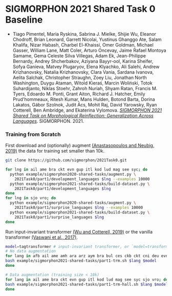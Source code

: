 # SIGMORPHON 2021 Shared Task 0 Baseline

- Tiago Pimentel, Maria Ryskina, Sabrina J. Mielke, Shijie Wu, Eleanor Chodroff, Brian Leonard, Garrett Nicolai, Yustinus Ghanggo Ate, Salam Khalifa, Nizar Habash, Charbel El-Khaissi, Omer Goldman, Michael Gasser, William Lane, Matt Coler, Arturo Oncevay, Jaime Rafael Montoya Samame, Gema Celeste Silva Villegas, Adam Ek, Jean-Philippe Bernardy, Andrey Shcherbakov, Aziyana Bayyr-ool, Karina Sheifer, Sofya Ganieva, Matvey Plugaryov, Elena Klyachko, Ali Salehi, Andrew Krizhanovsky, Natalia Krizhanovsky, Clara Vania, Sardana Ivanova, Aelita Salchak, Christopher Straughn, Zoey Liu, Jonathan North Washington, Duygu Ataman, Witold Kieraś, Marcin Woliński, Totok Suhardijanto, Niklas Stoehr, Zahroh Nuriah, Shyam Ratan, Francis M. Tyers, Edoardo M. Ponti, Grant Aiton, Richard J. Hatcher, Emily Prud'hommeaux, Ritesh Kumar, Mans Hulden, Botond Barta, Dorina Lakatos, Gábor Szolnok, Judit Ács, Mohit Raj, David Yarowsky, Ryan Cotterell, Ben Ambridge, and Ekaterina Vylomova. [*SIGMORPHON 2021 Shared Task on Morphological Reinflection: Generalization Across Languages*](https://aclanthology.org/2021.sigmorphon-1.25/). SIGMORPHON. 2021.


### Training from Scratch

First download and (optionally) augment [(Anastasopoulos and Neubig, 2019)](https://arxiv.org/abs/1908.05838) the data for training set smaller than 10k.

```bash
git clone https://github.com/sigmorphon/2021Task0.git

for lng in ail ame bra ckt evn gup itl kod lud mag see syc; do
  python example/sigmorphon2020-shared-tasks/augment.py \
    2021Task0/part1/development_languages $lng --examples 10000
  python example/sigmorphon2021-shared-tasks/build-dataset.py \
    2021Task0/part1/development_languages $lng
done
for lng in sjo vro; do
  python example/sigmorphon2020-shared-tasks/augment.py \
    2021Task0/part1/surprise_languages $lng --examples 10000
  python example/sigmorphon2021-shared-tasks/build-dataset.py \
    2021Task0/part1/surprise_languages $lng
done
```

Run input-invariant transformer [(Wu and Cotterell, 2019)](https://arxiv.org/abs/2005.10213) or the vanilla transformer [(Vaswani et al., 2017)](https://arxiv.org/abs/1706.03762).
```bash
model=tagtransformer # input-invariant transformer, or `model=transformer` the vanilla transformer
# No data augmentation
for lang in afb ail ame amh ara arz aym bra bul ces ckb ckt cni deu evn gup heb ind itl kmr kod krl lud mag nld olo pol por rus sah see sjo spa syc tur tyv vep vro; do
bash example/sigmorphon2021-shared-tasks/part1-trm.sh $lang $model
done

# Data augmentation (training size < 10k)
for lang in ail ame bra ckt evn gup itl kod lud mag see syc sjo vro; do
bash example/sigmorphon2021-shared-tasks/part1-trm-hall.sh $lang $model
done
```
